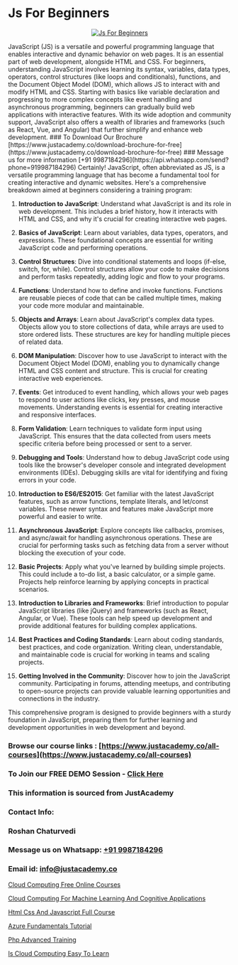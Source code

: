 # Js For Beginners

<p align="center">
  <a href="https://justacademy.co/course-detail/javascript-training">
    <img src="https://justacademy.co/storage2/course_image/1676636853_course_image.webp" alt="Js For Beginners">
  </a>
</p>
JavaScript (JS) is a versatile and powerful programming language that enables interactive and dynamic behavior on web pages. It is an essential part of web development, alongside HTML and CSS. For beginners, understanding JavaScript involves learning its syntax, variables, data types, operators, control structures (like loops and conditionals), functions, and the Document Object Model (DOM), which allows JS to interact with and modify HTML and CSS. Starting with basics like variable declaration and progressing to more complex concepts like event handling and asynchronous programming, beginners can gradually build web applications with interactive features. With its wide adoption and community support, JavaScript also offers a wealth of libraries and frameworks (such as React, Vue, and Angular) that further simplify and enhance web development.
### To Download Our Brochure [https://www.justacademy.co/download-brochure-for-free](https://www.justacademy.co/download-brochure-for-free)
### Message us for more information [+91 9987184296](https://api.whatsapp.com/send?phone=919987184296)
Certainly! JavaScript, often abbreviated as JS, is a versatile programming language that has become a fundamental tool for creating interactive and dynamic websites. Here's a comprehensive breakdown aimed at beginners considering a training program:

1) **Introduction to JavaScript**: Understand what JavaScript is and its role in web development. This includes a brief history, how it interacts with HTML and CSS, and why it's crucial for creating interactive web pages.

2) **Basics of JavaScript**: Learn about variables, data types, operators, and expressions. These foundational concepts are essential for writing JavaScript code and performing operations.

3) **Control Structures**: Dive into conditional statements and loops (if-else, switch, for, while). Control structures allow your code to make decisions and perform tasks repeatedly, adding logic and flow to your programs.

4) **Functions**: Understand how to define and invoke functions. Functions are reusable pieces of code that can be called multiple times, making your code more modular and maintainable.

5) **Objects and Arrays**: Learn about JavaScript's complex data types. Objects allow you to store collections of data, while arrays are used to store ordered lists. These structures are key for handling multiple pieces of related data.

6) **DOM Manipulation**: Discover how to use JavaScript to interact with the Document Object Model (DOM), enabling you to dynamically change HTML and CSS content and structure. This is crucial for creating interactive web experiences.

7) **Events**: Get introduced to event handling, which allows your web pages to respond to user actions like clicks, key presses, and mouse movements. Understanding events is essential for creating interactive and responsive interfaces.

8) **Form Validation**: Learn techniques to validate form input using JavaScript. This ensures that the data collected from users meets specific criteria before being processed or sent to a server.

9) **Debugging and Tools**: Understand how to debug JavaScript code using tools like the browser's developer console and integrated development environments (IDEs). Debugging skills are vital for identifying and fixing errors in your code.

10) **Introduction to ES6/ES2015**: Get familiar with the latest JavaScript features, such as arrow functions, template literals, and let/const variables. These newer syntax and features make JavaScript more powerful and easier to write.

11) **Asynchronous JavaScript**: Explore concepts like callbacks, promises, and async/await for handling asynchronous operations. These are crucial for performing tasks such as fetching data from a server without blocking the execution of your code.

12) **Basic Projects**: Apply what you've learned by building simple projects. This could include a to-do list, a basic calculator, or a simple game. Projects help reinforce learning by applying concepts in practical scenarios.

13) **Introduction to Libraries and Frameworks**: Brief introduction to popular JavaScript libraries (like jQuery) and frameworks (such as React, Angular, or Vue). These tools can help speed up development and provide additional features for building complex applications.

14) **Best Practices and Coding Standards**: Learn about coding standards, best practices, and code organization. Writing clean, understandable, and maintainable code is crucial for working in teams and scaling projects.

15) **Getting Involved in the Community**: Discover how to join the JavaScript community. Participating in forums, attending meetups, and contributing to open-source projects can provide valuable learning opportunities and connections in the industry.

This comprehensive program is designed to provide beginners with a sturdy foundation in JavaScript, preparing them for further learning and development opportunities in web development and beyond.

### Browse our course links : [https://www.justacademy.co/all-courses](https://www.justacademy.co/all-courses) 
### To Join our FREE DEMO Session - [Click Here](https://www.justacademy.co/register-for-course-demo)


### This information is sourced from JustAcademy
### Contact Info:
### Roshan Chaturvedi
### Message us on Whatsapp: [+91 9987184296](https://api.whatsapp.com/send?phone=919987184296)
### Email id: [info@justacademy.co](mailto:info@justacademy.co)
                
[Cloud Computing Free Online Courses](https://www.linkedin.com/pulse/cloud-computing-free-online-courses-justacademy-boston-ebxdc?trackingId=paAOMjx3O7i%2BomnsQUfSjQ%3D%3D&lipi=urn%3Ali%3Apage%3Ad_flagship3_company_admin%3BkPVrWTfFTkmAnpxdswF1RA%3D%3D)

[Cloud Computing For Machine Learning And Cognitive Applications](https://www.linkedin.com/pulse/cloud-computing-machine-learning-cognitive-applications-ko3ic?trackingId=vodPx9uUuWVDp9x2smxz1A%3D%3D&lipi=urn%3Ali%3Apage%3Ad_flagship3_company_admin%3BGwbGgk3HRUy%2BuyASxv15%2BQ%3D%3D)

[Html Css And Javascript Full Course](https://medium.com/@ranemanish460/html-css-and-javascript-full-course-9fb723f65afb)

[Azure Fundamentals Tutorial](https://medium.com/@ranepooja/azure-fundamentals-tutorial-a3cceb4aca0a)

[Php Advanced Training](https://justacademyin.github.io/justacademy/php-advanced-training)

[Is Cloud Computing Easy To Learn](https://justacademyin.github.io/justacademy/is-cloud-computing-easy-to-learn)

